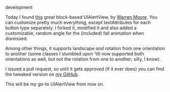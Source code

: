 development

Today I found [this](https://github.com/warrenm/AHAlertView) great block-based UIAlertView, by [Warren Moore](https://github.com/warrenm). You can customize pretty much everything, except textAttributes for each button type separately. I forked it, modified it and also added a customizable, random angle for the (included) fall animation when dismissed.  
  
Among other things, it supports landscape *and* rotation from one orientation to another (some classes I stumbled upon 'till now supported both orientations as well, but not the rotation from one to another; silly, I know). 
  
I issued a pull request, so until it gets approved (if it ever does) you can find the tweaked version on [my GitHub](https://github.com/rolandleth/AHAlertView).
  
This will be my go-to UIAlertView from now on.